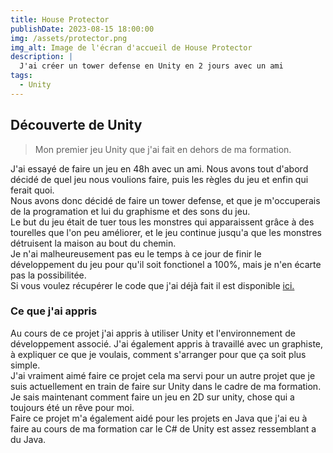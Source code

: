 ```yaml
---
title: House Protector
publishDate: 2023-08-15 18:00:00
img: /assets/protector.png
img_alt: Image de l'écran d'accueil de House Protector
description: |
  J'ai créer un tower defense en Unity en 2 jours avec un ami
tags:
  - Unity
---
```


## Découverte de Unity

> Mon premier jeu Unity que j'ai fait en dehors de ma formation.

J'ai essayé de faire un jeu en 48h avec un ami. Nous avons tout d'abord décidé de quel jeu nous voulions faire, puis les règles du jeu et enfin qui ferait quoi. 
<br>
Nous avons donc décidé de faire un tower defense, et que je m'occuperais de la programation et lui du graphisme et des sons du jeu. 
<br>
Le but du jeu était de tuer tous les monstres qui apparaissent grâce à des tourelles que l'on peu améliorer, et le jeu continue jusqu'a que les monstres détruisent la maison au bout du chemin. 
<br>
Je n'ai malheureusement pas eu le temps à ce jour de finir le développement du jeu pour qu'il soit fonctionel a 100%, mais je n'en écarte pas la possibilitée. 
<br> 
Si vous voulez récupérer le code que j'ai déjà fait il est disponible <a href="https://github.com/noahheinrich/House-Protector">ici.</a>

### Ce que j'ai appris
Au cours de ce projet j'ai appris à utiliser Unity et l'environnement de développement associé. 
J'ai également appris à travaillé avec un graphiste, à expliquer ce que je voulais, comment s'arranger pour que ça soit plus simple.
<br>
J'ai vraiment aimé faire ce projet cela ma servi pour un autre projet que je suis actuellement en train de faire sur Unity dans le cadre de ma formation. Je sais maintenant comment faire un jeu en 2D sur unity, chose qui a toujours été un rêve pour moi. 
<br>
Faire ce projet m'a également aidé pour les projets en Java que j'ai eu à faire au cours de ma formation car le C# de Unity est assez ressemblant a du Java. 